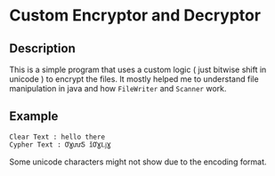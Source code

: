 # Custom Encryptor and Decryptor
## Description
This is a simple program that uses a custom logic ( just bitwise shift in unicode ) to encrypt the files.
It mostly helped me to understand file manipulation in java and how `FileWriter` and `Scanner` work.

## Example
```
Clear Text : hello there
Cypher Text : ƠƔưưƼ ǐƠƔǈƔ
```
Some unicode characters might not show due to the encoding format.